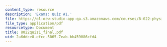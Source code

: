 ```yaml
---
content_type: resource
description: 'Exams: Quiz #1.'
file: https://ol-ocw-studio-app-qa.s3.amazonaws.com/courses/8-022-physics-ii-electricity-and-magnetism-fall-2002/2a6ddce8efcc50657eabbb459086cfd4_8022quiz1_final.pdf
file_type: application/pdf
resourcetype: Document
title: 8022quiz1_final.pdf
uid: 2a6ddce8-efcc-5065-7eab-bb459086cfd4
---
```

